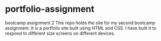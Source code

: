 # portfolio-assignment

bootcamp assignment 2
This repo holds the site for my second bootcamp assignment. It is a portfolio site built using HTML and CSS. I have built it to respond to different size screens on different devices.
